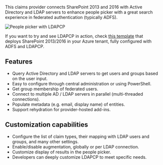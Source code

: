 This claims provider connects SharePoint 2013 and 2016 with Active Directory and LDAP servers to enhance people picker with a great search experience in federated authentication (typically ADFS).

![People picker with LDAPCP](https://cloud.githubusercontent.com/assets/8788631/25440961/3b8db40a-2aa1-11e7-9070-aee808950f38.PNG)

If you want to try and see LDAPCP in action, check [this template](https://azure.microsoft.com/en-us/resources/templates/sharepoint-adfs/) that deploys SharePoint 2013/2016 in your Azure tenant, fully configured with ADFS and LDAPCP.

## Features

- Query Active Directory and LDAP servers to get users and groups based on the user input.
- Easy to configure through central administration or using PowerShell.
- Get group membership of federated users.
- Connect to multiple AD / LDAP servers in parallel (multi-threaded connections).
- Populate metadata (e.g. email, display name) of entities.
- Support rehydration for provider-hosted add-ins.

## Customization capabilities

- Configure the list of claim types, their mapping with LDAP users and groups, and many other settings.
- Enable/disable augmentation, globally or per LDAP connection.
- Customize display of results in the people picker.
- Developers can deeply customize LDAPCP to meet specific needs.
